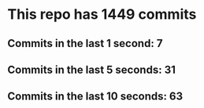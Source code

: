 # This repo has 1449 commits

## Commits in the last 1 second: 7
## Commits in the last 5 seconds: 31
## Commits in the last 10 seconds: 63
